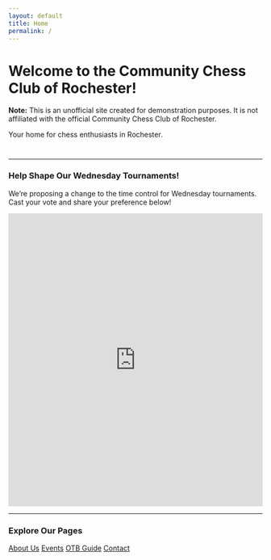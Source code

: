 ```yaml
---
layout: default
title: Home
permalink: /
---
```


# Welcome to the Community Chess Club of Rochester!

<div class="alert alert-warning" role="alert">
  <strong>Note:</strong> This is an unofficial site created for demonstration purposes. It is not affiliated with the official Community Chess Club of Rochester.
</div>

Your home for chess enthusiasts in Rochester.

# <i class="fas fa-sharp fa-solid fa-chess"></i>

---

### Help Shape Our Wednesday Tournaments! <i class="fas fa-vote-yea text-primary"></i>

We’re proposing a change to the time control for Wednesday tournaments. Cast your vote and share your preference below!

<div class="strawpoll-embed" id="strawpoll_7MZ0kaG0mgo" style="height: 580px; max-width: 640px; width: 100%; margin: 0 auto; display: flex; flex-direction: column;"><iframe title="StrawPoll Embed" id="strawpoll_iframe_7MZ0kaG0mgo" src="https://strawpoll.com/embed/7MZ0kaG0mgo" style="position: static; visibility: visible; display: block; width: 100%; flex-grow: 1;" frameborder="0" allowfullscreen allowtransparency>Loading...</iframe><script async src="https://cdn.strawpoll.com/dist/widgets.js" charset="utf-8"></script></div>

---

### Explore Our Pages <i class="fas fa-compass text-primary"></i>

<div class="d-grid gap-2 d-md-flex justify-content-center">
  <a href="{{ '/about/' | relative_url }}" class="btn btn-dark me-2">About Us</a>
  <a href="{{ '/events/' | relative_url }}" class="btn btn-dark me-2">Events</a>
  <a href="{{ '/otb-guide/' | relative_url }}" class="btn btn-dark me-2">OTB Guide</a>
  <a href="{{ '/contact/' | relative_url }}" class="btn btn-dark me-2">Contact</a>
</div>

